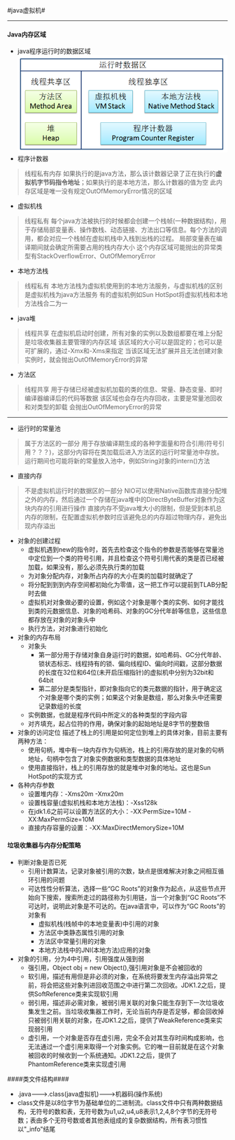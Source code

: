 #java虚拟机#
____
#### Java内存区域 ####
* java程序运行时的数据区域
![xxx](./image/java_vm_memory.png)
* 程序计数器
> 线程私有内存
> 如果执行的是java方法，那么该计数器记录了正在执行的**虚拟机字节码指令地址**；如果执行的是本地方法，那么计数器的值为空
> 此内存区域是唯一没有规定OutOfMemoryError情况的区域

* 虚拟机栈
> 线程私有
> 每个java方法被执行的时候都会创建一个栈帧(一种数据结构)，用于存储局部变量表、操作数栈、动态链接、方法出口等信息。每个方法的调用，都会对应一个栈帧在虚拟机栈中入栈到出栈的过程。
> 局部变量表在编译期间就会确定所需要占用的栈内存大小
> 这个内存区域可能抛出的异常类型有StackOverflowError、OutOfMemoryError

* 本地方法栈
> 线程私有
> 本地方法栈为虚拟机使用到的本地方法服务，与虚拟机栈的区别是虚拟机栈为java方法服务
> 有的虚拟机例如Sun HotSpot将虚拟机栈和本地方法栈合二为一

* java堆
> 线程共享
> 在虚拟机启动时创建，所有对象的实例以及数组都要在堆上分配
> 是垃圾收集器主要管理的内存区域
> 该区域的大小可以是固定的；也可以是可扩展的，通过-Xmx和-Xms来指定
> 当该区域无法扩展并且无法创建对象实例时，就会抛出OutOfMemoryError的异常

* 方法区
> 线程共享
> 用于存储已经被虚拟机加载的类的信息、常量、静态变量、即时编译器编译后的代码等数据
> 该区域也会存在内存回收，主要是常量池回收和对类型的卸载
> 会抛出OutOfMemoryError的异常

___

* 运行时的常量池
> 属于方法区的一部分
> 用于存放编译期生成的各种字面量和符合引用(符号引用？？？)，这部分内容将在类加载后进入方法区的运行时常量池中存放。
> 运行期间也可能将新的常量放入池中，例如String对象的intern()方法
* 直接内存
> 不是虚拟机运行时的数据区的一部分
> NIO可以使用Native函数库直接分配堆之外的内存，然后通过一个存储在java堆中的DirectByteBuffer对象作为这块内存的引用进行操作
> 直接内存不受java堆大小的限制，但是受到本机总内存的限制，在配置虚拟机参数时应该避免总的内存超过物理内存，避免出现内存溢出
* 对象的创建过程
	* 虚拟机遇到new的指令时，首先去检查这个指令的参数是否能够在常量池中定位到一个类的符号引用，并且检查这个符号引用代表的类是否已经被加载，如果没有，那么必须先执行类的加载
	* 为对象分配内存，对象所占内存的大小在类的加载时就确定了
	* 将分配到到到内存空间都初始化为零值，这一把工作可以提前到TLAB分配时去做
	* 虚拟机对对象做必要的设置，例如这个对象是哪个类的实例、如何才能找到类的元数据信息、对象的哈希码、对象的GC分代年龄等信息，这些信息都存放在对象的对象头中
	* 执行<init>方法，对对象进行初始化
* 对象的内存布局
	* 对象头
		* 第一部分用于存储对象自身运行时的数据，如哈希码、GC分代年龄、锁状态标志、线程持有的锁、偏向线程ID、偏向时间戳，这部分数据的长度在32位和64位(未开启压缩指针)的虚拟机中分别为32bit和64bit
		* 第二部分是类型指针，即对象指向它的类元数据的指针，用于确定这个对象是哪个类的实例；如果这个对象是数组，那么对象头中还需要记录数组的长度
	* 实例数据，也就是程序代码中所定义的各种类型的字段内容
	* 对齐填充，起占位符的作用，确保对象的起始地址是8字节的整数倍
* 对象的访问定位
描述了栈上的引用是如何定位到堆上的具体对象，目前主要有两种方法：
	* 使用句柄，堆中有一块内存作为句柄池，栈上的引用存放的是对象的句柄地址，句柄中包含了对象实例数据和类型数据的具体地址
	* 使用直接指针，栈上的引用存放的就是堆中对象的地址。这也是Sun HotSpot的实现方式
* 各种内存参数
	* 设置堆内存：-Xms20m -Xmx20m
	* 设置栈容量(虚拟机栈和本地方法栈)：-Xss128k
	* 在jdk1.6之前可以设置方法区的大小：-XX:PermSize=10M -XX:MaxPermSize=10M
	* 直接内存容量的设置：-XX:MaxDirectMemorySize=10M

#### 垃圾收集器与内存分配策略 ####
* 判断对象是否已死
	* 引用计数算法，记录对象被引用的次数，缺点是很难解决对象之间相互循环引用的问题
	* 可达性性分析算法，选择一些“GC Roots”的对象作为起点，从这些节点开始向下搜索，搜索所走过的路径称为引用链，当一个对象到“GC Roots”不可达时，说明此对象是不可达的。在java语言中，可以作为“GC Roots”的对象有
		* 虚拟机栈(栈帧中的本地变量表)中引用的对象
		* 方法区中类静态属性引用的对象
		* 方法区中常量引用的对象
		* 本地方法栈中的JNI(本地方法)应用的对象
* 对象的引用，分为4中引用，引用强度从强到弱
	* 强引用，Object obj = new Object(),强引用对象是不会被回收的
	* 软引用，描述有用但是非必须的对象，在系统将要发生内存溢出异常之前，将会把这些对象列进回收范围之中进行第二次回收。JDK1.2之后，提供SoftReference类来实现软引用
	* 弱引用，描述非必需对象，被弱引用关联的对象只能生存到下一次垃圾收集发生之前。当垃圾收集器工作时，无论当前内存是否足够，都会回收掉只被弱引用关联的对象，在JDK1.2之后，提供了WeakReference类来实现弱引用
	* 虚引用，一个对象是否存在虚引用，完全不会对其生存时间构成影响，也无法通过一个虚引用来取得一个对象实例。它的唯一目前就是在这个对象被回收的时候收到一个系统通知。JDK1.2之后，提供了PhantomReference类来实现虚引用



####类文件结构####
* .java--->.class(java虚拟机)--->机器码(操作系统)
* class文件是以8位字节为基础单位的二进制流。class文件中只有两种数据结构，无符号的数和表，无符号数为u1,u2,u4,u8表示1,2,4,8个字节的无符号数；表由多个无符号数或者其他表组成的复杂数据结构，所有表习惯性以"_info"结尾
